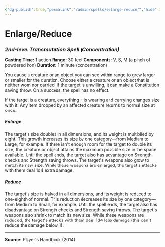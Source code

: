 ```yaml
---
{"dg-publish":true,"permalink":"/admin/spells/enlarge-reduce/","hide":true,"updated":"2025-08-05T19:49:54.500+01:00"}
---
```


# Enlarge/Reduce
### *2nd-level Transmutation Spell* *(Concentration)*
**Casting Time:** 1 action
**Range:** 30 feet
**Components:** V, S, M (a pinch of powdered iron)
**Duration:** 1 minute (concentration)

You cause a creature or an object you can see within range to grow larger or smaller for the duration. Choose either a creature or an object that is neither worn nor carried. If the target is unwilling, it can make a Constitution saving throw. On a success, the spell has no effect.

If the target is a creature, everything it is wearing and carrying changes size with it. Any item dropped by an affected creature returns to normal size at once.

##### Enlarge
The target's size doubles in all dimensions, and its weight is multiplied by eight. This growth increases its size by one category—from Medium to Large, for example. If there isn't enough room for the target to double its size, the creature or object attains the maximum possible size in the space available. Until the spell ends, the target also has advantage on Strength checks and Strength saving throws. The target's weapons also grow to match its new size. While these weapons are enlarged, the target's attacks with them deal 1d4 extra damage.

##### Reduce
The target's size is halved in all dimensions, and its weight is reduced to one-eighth of normal. This reduction decreases its size by one category—from Medium to Small, for example. Until the spell ends, the target also has disadvantage on Strength checks and Strength saving throws. The target's weapons also shrink to match its new size. While these weapons are reduced, the target's attacks with them deal 1d4 less damage (this can't reduce the damage below 1).

---
**Source:** Player's Handbook (2014)